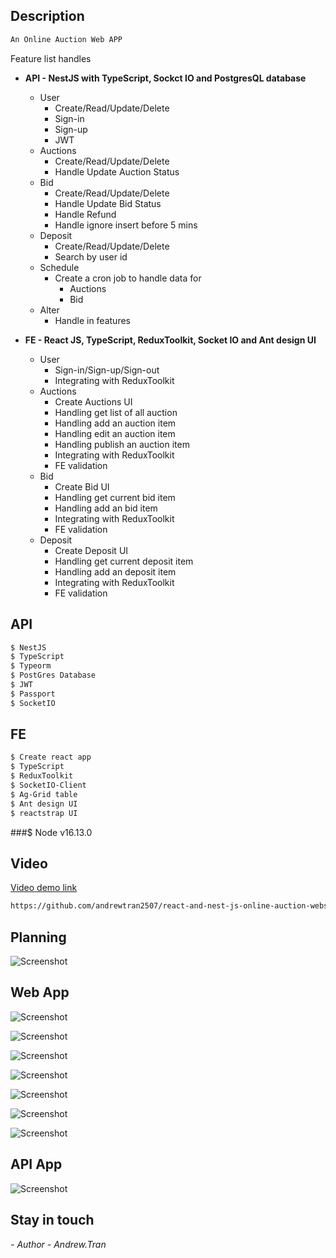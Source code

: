 ## Description
```bash
An Online Auction Web APP
```
Feature list handles
- **API - NestJS with TypeScript, Sockct IO and PostgresQL database**
  - User
    - Create/Read/Update/Delete
    - Sign-in
    - Sign-up
    - JWT
  - Auctions
    - Create/Read/Update/Delete
    - Handle Update Auction Status
  - Bid
    - Create/Read/Update/Delete
    - Handle Update Bid Status
    - Handle Refund
    - Handle ignore insert before 5 mins
  - Deposit
    - Create/Read/Update/Delete
    - Search by user id
  - Schedule
    - Create a cron job to handle data for
      - Auctions
      - Bid
  - Alter
    - Handle in features

- **FE - React JS, TypeScript, ReduxToolkit, Socket IO and Ant design UI**
  - User
    - Sign-in/Sign-up/Sign-out
    - Integrating with ReduxToolkit
  - Auctions
    - Create Auctions UI
    - Handling get list of all auction
    - Handling add an auction item
    - Handling edit an auction item
    - Handling publish an auction item
    - Integrating with ReduxToolkit
    - FE validation
  - Bid
    - Create Bid UI
    - Handling get current bid item
    - Handling add an bid item
    - Integrating with ReduxToolkit
    - FE validation
  - Deposit
    - Create Deposit UI
    - Handling get current deposit item
    - Handling add an deposit item
    - Integrating with ReduxToolkit
    - FE validation

## API

```bash
$ NestJS
$ TypeScript
$ Typeorm
$ PostGres Database
$ JWT
$ Passport
$ SocketIO
```

## FE

```bash
$ Create react app
$ TypeScript
$ ReduxToolkit
$ SocketIO-Client
$ Ag-Grid table
$ Ant design UI
$ reactstrap UI
```

###$ Node v16.13.0

## Video
[Video demo link](https://github.com/andrewtran2507/react-and-nest-js-online-auction-website/blob/main/demo/demo-auction-website.mp4?raw=true)
```bash
https://github.com/andrewtran2507/react-and-nest-js-online-auction-website/blob/main/demo/demo-auction-website.mp4
```

## Planning
![Screenshot](https://github.com/andrewtran2507/react-and-nest-js-online-auction-website/blob/main/demo/auction-logical-diagram.drawio.jpg?raw=true)

## Web App
![Screenshot](https://github.com/andrewtran2507/react-and-nest-js-online-auction-website/blob/main/demo/web-1.png?raw=true)

![Screenshot](https://github.com/andrewtran2507/react-and-nest-js-online-auction-website/blob/main/demo/web-2.png?raw=true)

![Screenshot](https://github.com/andrewtran2507/react-and-nest-js-online-auction-website/blob/main/demo/web-3.png?raw=true)

![Screenshot](https://github.com/andrewtran2507/react-and-nest-js-online-auction-website/blob/main/demo/web-4.png?raw=true)

![Screenshot](https://github.com/andrewtran2507/react-and-nest-js-online-auction-website/blob/main/demo/web-5.png?raw=true)

![Screenshot](https://github.com/andrewtran2507/react-and-nest-js-online-auction-website/blob/main/demo/web-6.png?raw=true)

![Screenshot](https://github.com/andrewtran2507/react-and-nest-js-online-auction-website/blob/main/demo/web-7.png?raw=true)

## API App
![Screenshot](https://github.com/andrewtran2507/react-and-nest-js-online-auction-website/blob/main/demo/web-cron-job.png?raw=true)

## Stay in touch

*- Author - Andrew.Tran*
